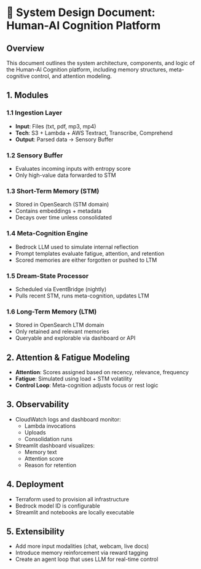 
# 🧠 System Design Document: Human-AI Cognition Platform

## Overview
This document outlines the system architecture, components, and logic of the Human-AI Cognition platform, including memory structures, meta-cognitive control, and attention modeling.

## 1. Modules

### 1.1 Ingestion Layer
- **Input**: Files (txt, pdf, mp3, mp4)
- **Tech**: S3 + Lambda + AWS Textract, Transcribe, Comprehend
- **Output**: Parsed data → Sensory Buffer

### 1.2 Sensory Buffer
- Evaluates incoming inputs with entropy score
- Only high-value data forwarded to STM

### 1.3 Short-Term Memory (STM)
- Stored in OpenSearch (STM domain)
- Contains embeddings + metadata
- Decays over time unless consolidated

### 1.4 Meta-Cognition Engine
- Bedrock LLM used to simulate internal reflection
- Prompt templates evaluate fatigue, attention, and retention
- Scored memories are either forgotten or pushed to LTM

### 1.5 Dream-State Processor
- Scheduled via EventBridge (nightly)
- Pulls recent STM, runs meta-cognition, updates LTM

### 1.6 Long-Term Memory (LTM)
- Stored in OpenSearch LTM domain
- Only retained and relevant memories
- Queryable and explorable via dashboard or API

## 2. Attention & Fatigue Modeling
- **Attention**: Scores assigned based on recency, relevance, frequency
- **Fatigue**: Simulated using load + STM volatility
- **Control Loop**: Meta-cognition adjusts focus or rest logic

## 3. Observability
- CloudWatch logs and dashboard monitor:
  - Lambda invocations
  - Uploads
  - Consolidation runs
- Streamlit dashboard visualizes:
  - Memory text
  - Attention score
  - Reason for retention

## 4. Deployment
- Terraform used to provision all infrastructure
- Bedrock model ID is configurable
- Streamlit and notebooks are locally executable

## 5. Extensibility
- Add more input modalities (chat, webcam, live docs)
- Introduce memory reinforcement via reward tagging
- Create an agent loop that uses LLM for real-time control
